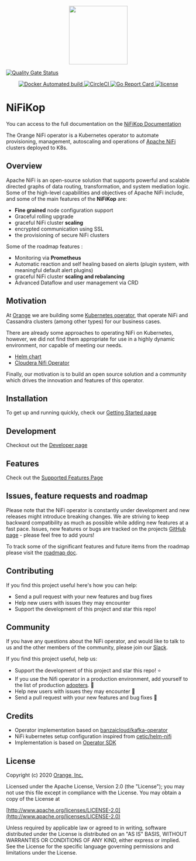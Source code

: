 <p align="center"><img src="docs/img/nifikop.png" width="160"></p>

[![Quality Gate Status](http://sonar.pic.s1.p.fti.net/api/project_badges/measure?project=&metric=alert_status)](https://sonarcloud.io/dashboard?id=Orange-OpenSource_cassandra-k8s-operator)

<p align="center">
  <a href="https://hub.docker.com/r/orangeopensource/nifikop/">
    <img src="https://img.shields.io/docker/v/orangeopensource/nifikop.svg" alt="Docker Automated build">
  </a>

  <a href="https://circleci.com/gh/orangeopensource/nifikop">
    <img src="https://circleci.com/gh/orangeopensource/nifikopr/tree/master.svg?style=shield" alt="CircleCI">
  </a>

  <a href="https://goreportcard.com/report/github.com/Orange-OpenSource/nifikop">
    <img src="https://goreportcard.com/badge/github.com/Orange-OpenSource/nifikop" alt="Go Report Card">
  </a>

  <a href="https://github.com/Orange-OpenSource/nifikop/">
    <img src="https://img.shields.io/badge/license-Apache%20v2-orange.svg" alt="license">
  </a>
</p>

# NiFiKop

You can access to the full documentation on the [NiFiKop Documentation](https://orange-opensource.github.io/nifikop/)

The Orange NiFi operator is a Kubernetes operator to automate provisioning, management, autoscaling and operations of [Apache NiFi](https://nifi.apache.org/) clusters deployed to K8s.

## Overview

Apache NiFi is an open-source solution that supports powerful and scalable directed graphs of data routing, transformation, and system mediation logic. 
Some of the high-level capabilities and objectives of Apache NiFi include, and some of the main features of the **NiFiKop** are:

- **Fine grained** node configuration support
- Graceful rolling upgrade
- graceful NiFi cluster **scaling**
- encrypted communication using SSL
- the provisioning of secure NiFi clusters

Some of the roadmap features :

- Monitoring via **Prometheus**
- Automatic reaction and self healing based on alerts (plugin system, with meaningful default alert plugins)
- graceful NiFi cluster **scaling and rebalancing**
- Advanced Dataflow and user management via CRD

## Motivation

At [Orange](https://opensource.orange.com/fr/accueil/) we are building some [Kubernetes operator](https://https://github.com/Orange-OpenSource/nifikop?utf8=%E2%9C%93&q=operator&type=&language=), that operate NiFi and Cassandra clusters (among other types) for our business cases.

There are already some approaches to operating NiFi on Kubernetes, however, we did not find them appropriate for use in a highly dynamic environment, nor capable of meeting our needs.

- [Helm chart](https://github.com/cetic/helm-nifi)
- [Cloudera Nifi Operator](https://blog.cloudera.com/cloudera-flow-management-goes-cloud-native-with-apache-nifi-on-red-hat-openshift-kubernetes-platform/)

Finally, our motivation is to build an open source solution and a community which drives the innovation and features of this operator.

## Installation

To get up and running quickly, check our [Getting Started page](https://orange-opensource.github.io/nifikop/docs/2_setup/1_getting_started)

## Development

Checkout out the [Developer page](https://orange-opensource.github.io/nifikop/docs/6_contributing/1_developer_guide)

## Features

Check out the [Supported Features Page](https://orange-opensource.github.io/nifikop/docs/1_concepts/3_features)

## Issues, feature requests and roadmap

Please note that the NiFi operator is constantly under development and new releases might introduce breaking changes. We are striving to keep backward compatibility as much as possible while adding new features at a fast pace. Issues, new features or bugs are tracked on the projects [GitHub page](https://github.com/Orange-OpenSource/nifikop/issues) - please feel free to add yours!

To track some of the significant features and future items from the roadmap please visit the [roadmap doc](https://orange-opensource.github.io/nifikop/docs/1_concepts/4_roadmap).

## Contributing 

If you find this project useful here's how you can help:

- Send a pull request with your new features and bug fixes
- Help new users with issues they may encounter
- Support the development of this project and star this repo!

## Community

If you have any questions about the NiFi operator, and would like to talk to us and the other members of the community, please join our [Slack](https://slack.nifikop.io/).

If you find this project useful, help us:

- Support the development of this project and star this repo! :star:
- If you use the Nifi operator in a production environment, add yourself to the list of production [adopters](ADOPTERS.md). :metal: <br>
- Help new users with issues they may encounter :muscle:
- Send a pull request with your new features and bug fixes :rocket:

## Credits

- Operator implementation based on [banzaicloud/kafka-operator](https://github.com/banzaicloud/kafka-operator)
- NiFi kubernetes setup configuration inspired from [cetic/helm-nifi](https://github.com/cetic/helm-nifi)
- Implementation is based on [Operator SDK](https://github.com/operator-framework/operator-sdk)

## License

Copyright (c) 2020 [Orange, Inc.](https://opensource.orange.com)

Licensed under the Apache License, Version 2.0 (the "License");
you may not use this file except in compliance with the License.
You may obtain a copy of the License at

[http://www.apache.org/licenses/LICENSE-2.0](http://www.apache.org/licenses/LICENSE-2.0)

Unless required by applicable law or agreed to in writing, software
distributed under the License is distributed on an "AS IS" BASIS,
WITHOUT WARRANTIES OR CONDITIONS OF ANY KIND, either express or implied.
See the License for the specific language governing permissions and
limitations under the License.